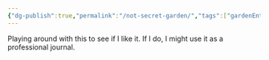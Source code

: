 ```yaml
---
{"dg-publish":true,"permalink":"/not-secret-garden/","tags":["gardenEntry"]}
---
```


Playing around with this to see if I like it. If I do, I might use it as a professional journal.